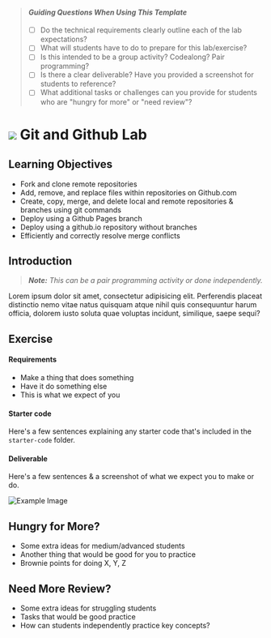 

> #### *Guiding Questions When Using This Template*
>
> - [ ] Do the technical requirements clearly outline each of the lab expectations?
> - [ ] What will students have to do to prepare for this lab/exercise?
> - [ ] Is this intended to be a group activity? Codealong? Pair programming?
> - [ ] Is there a clear deliverable? Have you provided a screenshot for students to reference?
> - [ ] What additional tasks or challenges can you provide for students who are "hungry for more" or "need review"?

# ![](https://ga-dash.s3.amazonaws.com/production/assets/logo-9f88ae6c9c3871690e33280fcf557f33.png) Git and Github Lab

 <!--SME NEEDED: [Github Intro Lab](https://github.com/den-wdi-1/gh-lab/blob/master/readme.md) Can use as reference, but this lab needs to be revised.  -->

## Learning Objectives

- Fork and clone remote repositories
- Add, remove, and replace files within repositories on Github.com
- Create, copy, merge, and delete local and remote repositories & branches using git commands
- Deploy using a Github Pages branch
- Deploy using a github.io repository without branches
- Efficiently and correctly resolve merge conflicts


## Introduction

> ***Note:*** _This can be a pair programming activity or done independently._

Lorem ipsum dolor sit amet, consectetur adipisicing elit. Perferendis placeat distinctio nemo vitae natus quisquam atque nihil quis consequuntur harum officia, dolorem iusto soluta quae voluptas incidunt, similique, saepe sequi?

## Exercise

#### Requirements

- Make a thing that does something
- Have it do something else
- This is what we expect of you

#### Starter code

Here's a few sentences explaining any starter code that's included in the `starter-code` folder.

#### Deliverable

Here's a few sentences & a screenshot of what we expect you to make or do.

![Example Image](https://cloud.githubusercontent.com/assets/25366/8370438/dd651c2c-1b7c-11e5-8638-c99e2f6c7c61.png)

## Hungry for More?
- Some extra ideas for medium/advanced students
- Another thing that would be good for you to practice
- Brownie points for doing X, Y, Z

## Need More Review?
- Some extra ideas for struggling students
- Tasks that would be good practice
- How can students independently practice key concepts?
